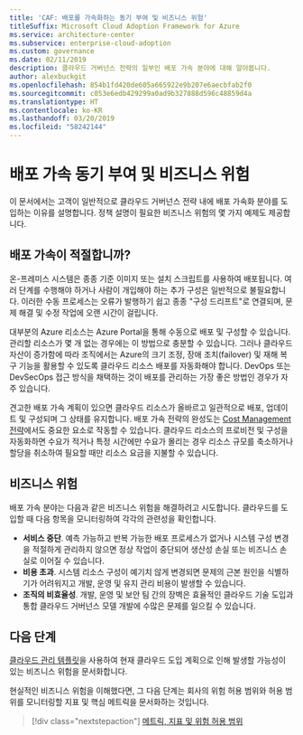 ```yaml
---
title: 'CAF: 배포를 가속화하는 동기 부여 및 비즈니스 위험'
titleSuffix: Microsoft Cloud Adoption Framework for Azure
ms.service: architecture-center
ms.subservice: enterprise-cloud-adoption
ms.custom: governance
ms.date: 02/11/2019
description: 클라우드 거버넌스 전략의 일부인 배포 가속 분야에 대해 알아봅니다.
author: alexbuckgit
ms.openlocfilehash: 854b1fd420de605a665922e9b207e6aecbfab2f0
ms.sourcegitcommit: c053e6edb429299a0ad9b327888d596c48859d4a
ms.translationtype: HT
ms.contentlocale: ko-KR
ms.lasthandoff: 03/20/2019
ms.locfileid: "58242144"
---
```

# <a name="deployment-acceleration-motivations-and-business-risks"></a>배포 가속 동기 부여 및 비즈니스 위험

이 문서에서는 고객이 일반적으로 클라우드 거버넌스 전략 내에 배포 가속화 분야를 도입하는 이유를 설명합니다. 정책 설명이 필요한 비즈니스 위험의 몇 가지 예제도 제공합니다.

<!-- markdownlint-disable MD026 -->

## <a name="is-deployment-acceleration-relevant"></a>배포 가속이 적절합니까?

온-프레미스 시스템은 종종 기준 이미지 또는 설치 스크립트를 사용하여 배포됩니다. 여러 단계를 수행해야 하거나 사람이 개입해야 하는 추가 구성은 일반적으로 불필요합니다. 이러한 수동 프로세스는 오류가 발행하기 쉽고 종종 "구성 드리프트"로 연결되며, 문제 해결 및 수정 작업에 오랜 시간이 걸립니다.

대부분의 Azure 리소스는 Azure Portal을 통해 수동으로 배포 및 구성할 수 있습니다. 관리할 리소스가 몇 개 없는 경우에는 이 방법으로 충분할 수 있습니다. 그러나 클라우드 자산이 증가함에 따라 조직에서는 Azure의 크기 조정, 장애 조치(failover) 및 재해 복구 기능을 활용할 수 있도록 클라우드 리소스 배포를 자동화해야 합니다. DevOps 또는 DevSecOps 접근 방식을 채택하는 것이 배포를 관리하는 가장 좋은 방법인 경우가 자주 있습니다.

견고한 배포 가속 계획이 있으면 클라우드 리소스가 올바르고 일관적으로 배포, 업데이트 및 구성되며 그 상태를 유지합니다. 배포 가속 전략의 완성도는 [Cost Management 전략](../cost-management/overview.md)에서도 중요한 요소로 작동할 수 있습니다. 클라우드 리소스의 프로비전 및 구성을 자동화하면 수요가 적거나 특정 시간에만 수요가 몰리는 경우 리소스 규모를 축소하거나 할당을 취소하여 필요할 때만 리소스 요금을 지불할 수 있습니다.

## <a name="business-risk"></a>비즈니스 위험

배포 가속 분야는 다음과 같은 비즈니스 위험을 해결하려고 시도합니다. 클라우드를 도입할 때 다음 항목을 모니터링하여 각각의 관련성을 확인합니다.

- **서비스 중단**. 예측 가능하고 반복 가능한 배포 프로세스가 없거나 시스템 구성 변경을 적절하게 관리하지 않으면 정상 작업이 중단되어 생산성 손실 또는 비즈니스 손실로 이어질 수 있습니다.
- **비용 초과**. 시스템 리소스 구성이 예기치 않게 변경되면 문제의 근본 원인을 식별하기가 어려워지고 개발, 운영 및 유지 관리 비용이 발생할 수 있습니다.
- **조직의 비효율성**. 개발, 운영 및 보안 팀 간의 장벽은 효율적인 클라우드 기술 도입과 통합 클라우드 거버넌스 모델 개발에 수많은 문제를 일으킬 수 있습니다.

## <a name="next-steps"></a>다음 단계

[클라우드 관리 템플릿](./template.md)을 사용하여 현재 클라우드 도입 계획으로 인해 발생할 가능성이 있는 비즈니스 위험을 문서화합니다.

현실적인 비즈니스 위험을 이해했다면, 그 다음 단계는 회사의 위험 허용 범위와 허용 범위를 모니터링할 지표 및 핵심 메트릭을 문서화하는 것입니다.

> [!div class="nextstepaction"]
> [메트릭, 지표 및 위험 허용 범위](./metrics-tolerance.md)
